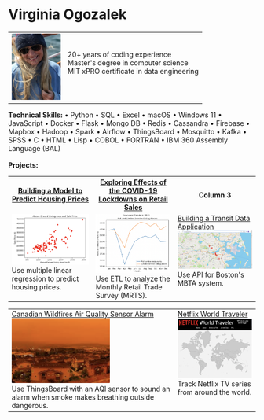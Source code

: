 <!-- # ogozalek.github.io -->
<h1>Virginia Ogozalek</h1>
<table>
  <tr valign="TOP">
    <td><img src="photo_april2023.png" width='100'/></td>
    <td><br>
      <br>
      20+ years of coding experience<br>
      Master's degree in computer science<br>
      MIT xPRO certificate in data engineering
      </td>
  </tr>
</table>
<!-- <b>Education:</b> &#x2022; MIT xPRO Certificate in Data Engineering (2023) &#x2022; Harvard University ALM Studio Arts, Film & Photogaphy (2002) &#x2022; Northeastern University PhD Law & Public Policy (1992) &#x2022; WPI MS Computer Science (1985) &#x2022; Colby College BA Psychology (1976)<br><br> -->
<b>Technical Skills:</b> &#x2022; Python &#x2022; SQL &#x2022; Excel &#x2022; macOS &#x2022; Windows 11 &#x2022; JavaScript &#x2022; Docker &#x2022; Flask
&#x2022; Mongo DB &#x2022; Redis &#x2022; Cassandra &#x2022; Firebase &#x2022; Mapbox &#x2022; Hadoop &#x2022; Spark &#x2022; Airflow &#x2022; ThingsBoard
&#x2022; Mosquitto &#x2022; Kafka &#x2022; SPSS 
&#x2022; C &#x2022; HTML &#x2022; Lisp &#x2022; COBOL &#x2022; FORTRAN &#x2022; IBM 360 Assembly Language (BAL)<br><br>
<b>Projects:</b>
<table>
  <tr>
    <th width="34%"><a href="https://github.com/ogozalek/Predict_Housing_Prices/README.md">Building a Model to Predict Housing Prices </a></th>
    <th width="33%"><a href="https://github.com/ogozalek/Covid19_and_Retail_Sales">Exploring Effects of the COVID-19 Lockdowns on Retail Sales </a></th>
    <th width="33%">Column 3</th>
  </tr>
  <tr valign="TOP">
    <td>
    <img src="scatterplot1.png" width='200'/><br>  
    Use multiple linear regression to predict housing prices.
    </td>
    <td>
     <img src="lineplot1.png" width='200'/><br>
      Use ETL to analyze the Monthly Retail Trade Survey (MRTS).
      </td>
    <td><a href="https://github.com/ogozalek/Transit_Application">Building a Transit Data Application </a><br>
    <img src="mbtaMap.png" width='200'/><br>
      Use API for Boston's MBTA system.
    </td>
  </tr>
  </table>
 
  <table>
    <tr valign="TOP">
     <td><a href="https://github.com/ogozalek/Canadian_Wildfires">Canadian Wildfires Air Quality Sensor Alarm </a><br>
    <img src="orangeAir.png" width='200'/><br>
      Use ThingsBoard with an AQI sensor to sound an alarm
       when smoke makes breathing outside dangerous.
    </td>
    <td><a href="https://github.com/ogozalek/Netflix_World_Traveler/blob/main/README.md">Netflix World Traveler</a><br>
    <img src="worldmap.png" width='200'/><br>  
      Track Netflix TV series from around the world.
    </td>
  </tr>
</table>
<!-- <b>Awards & Achievements:</b> &#x2022; <i>Jeopardy!</i> Contestant (2011) &#x2022; Crite Prize for thesis "Pop Goes the Electric Chair: Interpreting an American Icon From Warhol to the Web" (Harvard University 2002) &#x2022; Special Thanks credit in Errol Morris's film <i>Mr. Death</i> (1999) &#x2022; Invited Admiral Grace Hopper to be Commencement Speaker at my Mom's Alma Mater, Worcester State College (<a href="https://github.com/ogozalek/Grace_Hopper">1984</a>) -->
